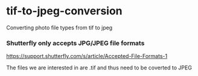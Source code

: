 # tif-to-jpeg-conversion
Converting photo file types from tif to jpeg

### Shutterfly only accepts JPG/JPEG file formats

https://support.shutterfly.com/s/article/Accepted-File-Formats-1

The files we are interested in are .tif and thus need to be coverted to JPEG
